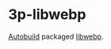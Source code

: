 # 3p-libwebp

[Autobuild][] packaged [libwebp][].

[Autobuild]: https://github.com/secondlife/autobuild
[libwebp]: https://developers.google.com/speed/webp/download
